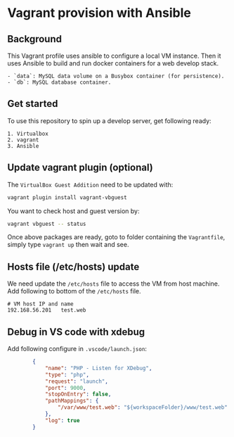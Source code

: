 # Vagrant provision with Ansible

## Background

This Vagrant profile uses ansible to configure a local VM instance.
Then it uses Ansible to build and run docker containers for a web develop stack.

    - `data`: MySQL data volume on a Busybox container (for persistence).
    - `db`: MySQL database container.


## Get started

To use this repository to spin up a develop server, get following ready:

    1. Virtualbox
    2. vagrant
    3. Ansible

## Update vagrant plugin (optional)
The `VirtualBox Guest Addition` need to be updated with:
```bash
vagrant plugin install vagrant-vbguest
```

You want to check host and guest version by:
```bash
vagrant vbguest -- status
```

Once above packages are ready, goto to folder containing the `Vagrantfile`, simply type `vagrant up` then wait and see.

##  Hosts file (/etc/hosts) update

We need update the `/etc/hosts` file to access the VM from host machine. Add following to bottom of the `/etc/hosts` file.

```
# VM host IP and name
192.168.56.201   test.web
```

## Debug in VS code with xdebug
Add following configure in `.vscode/launch.json`:

```json
        {
            "name": "PHP - Listen for XDebug",
            "type": "php",
            "request": "launch",
            "port": 9000,
            "stopOnEntry": false,
            "pathMappings": {
                "/var/www/test.web": "${workspaceFolder}/www/test.web"
            },
            "log": true
        }
```